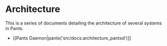 Architecture
============

This is a series of documents detailing the architecture of several systems in Pants.

- [[Pants Daemon|pants('src/docs:architecture_pantsd')]]

